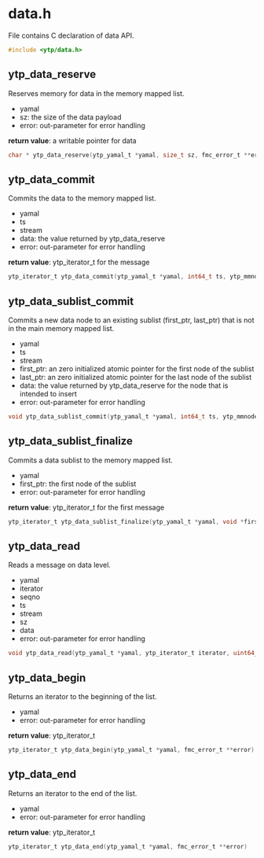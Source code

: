 # data.h

File contains C declaration of data API.

```c
#include <ytp/data.h>
```

## ytp_data_reserve

Reserves memory for data in the memory mapped list. 

- yamal
- sz: the size of the data payload
- error: out-parameter for error handling

**return value**: a writable pointer for data

```c
char * ytp_data_reserve(ytp_yamal_t *yamal, size_t sz, fmc_error_t **error)
```

## ytp_data_commit

Commits the data to the memory mapped list. 

- yamal
- ts
- stream
- data: the value returned by ytp_data_reserve
- error: out-parameter for error handling

**return value**: ytp_iterator_t for the message

```c
ytp_iterator_t ytp_data_commit(ytp_yamal_t *yamal, int64_t ts, ytp_mmnode_offs stream, void *data, fmc_error_t **error)
```

## ytp_data_sublist_commit

Commits a new data node to an existing sublist (first_ptr, last_ptr) that is not in the main memory mapped list. 

- yamal
- ts
- stream
- first_ptr: an zero initialized atomic pointer for the first node of the sublist
- last_ptr: an zero initialized atomic pointer for the last node of the sublist
- data: the value returned by ytp_data_reserve for the node that is intended to insert
- error: out-parameter for error handling

```c
void ytp_data_sublist_commit(ytp_yamal_t *yamal, int64_t ts, ytp_mmnode_offs stream, void **first_ptr, void **last_ptr, void *data, fmc_error_t **error)
```

## ytp_data_sublist_finalize

Commits a data sublist to the memory mapped list. 

- yamal
- first_ptr: the first node of the sublist
- error: out-parameter for error handling

**return value**: ytp_iterator_t for the first message

```c
ytp_iterator_t ytp_data_sublist_finalize(ytp_yamal_t *yamal, void *first_ptr, fmc_error_t **error)
```

## ytp_data_read

Reads a message on data level. 

- yamal
- iterator
- seqno
- ts
- stream
- sz
- data
- error: out-parameter for error handling

```c
void ytp_data_read(ytp_yamal_t *yamal, ytp_iterator_t iterator, uint64_t *seqno, int64_t *ts, ytp_mmnode_offs *stream, size_t *sz, const char **data, fmc_error_t **error)
```

## ytp_data_begin

Returns an iterator to the beginning of the list. 

- yamal
- error: out-parameter for error handling

**return value**: ytp_iterator_t

```c
ytp_iterator_t ytp_data_begin(ytp_yamal_t *yamal, fmc_error_t **error)
```

## ytp_data_end

Returns an iterator to the end of the list. 

- yamal
- error: out-parameter for error handling

**return value**: ytp_iterator_t

```c
ytp_iterator_t ytp_data_end(ytp_yamal_t *yamal, fmc_error_t **error)
```

